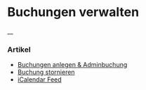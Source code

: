 #  Buchungen verwalten

__

###  Artikel

  * [ Buchungen anlegen & Adminbuchung ](/dokumentation/buchungen-verwalten/buchungen-anlegen)
  * [ Buchung stornieren ](/dokumentation/buchungen-verwalten/buchung-stornieren)
  * [ iCalendar Feed ](/dokumentation/buchungen-verwalten/icalendar-feed)

